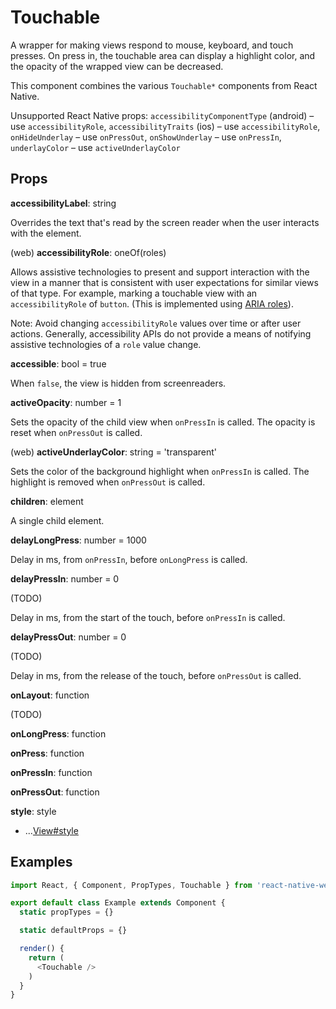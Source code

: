 # Touchable

A wrapper for making views respond to mouse, keyboard, and touch presses. On
press in, the touchable area can display a highlight color, and the opacity of
the wrapped view can be decreased.

This component combines the various `Touchable*` components from React Native.

Unsupported React Native props:
`accessibilityComponentType` (android) – use `accessibilityRole`,
`accessibilityTraits` (ios) – use `accessibilityRole`,
`onHideUnderlay` – use `onPressOut`,
`onShowUnderlay` – use `onPressIn`,
`underlayColor` – use `activeUnderlayColor`

## Props

**accessibilityLabel**: string

Overrides the text that's read by the screen reader when the user interacts
with the element.

(web) **accessibilityRole**: oneOf(roles)

Allows assistive technologies to present and support interaction with the view
in a manner that is consistent with user expectations for similar views of that
type. For example, marking a touchable view with an `accessibilityRole` of
`button`. (This is implemented using [ARIA roles](http://www.w3.org/TR/wai-aria/roles#role_definitions)).

Note: Avoid changing `accessibilityRole` values over time or after user
actions. Generally, accessibility APIs do not provide a means of notifying
assistive technologies of a `role` value change.

**accessible**: bool = true

When `false`, the view is hidden from screenreaders.

**activeOpacity**: number = 1

Sets the opacity of the child view when `onPressIn` is called. The opacity is
reset when `onPressOut` is called.

(web) **activeUnderlayColor**: string = 'transparent'

Sets the color of the background highlight when `onPressIn` is called. The
highlight is removed when `onPressOut` is called.

**children**: element

A single child element.

**delayLongPress**: number = 1000

Delay in ms, from `onPressIn`, before `onLongPress` is called.

**delayPressIn**: number = 0

(TODO)

Delay in ms, from the start of the touch, before `onPressIn` is called.

**delayPressOut**: number = 0

(TODO)

Delay in ms, from the release of the touch, before `onPressOut` is called.

**onLayout**: function

(TODO)

**onLongPress**: function

**onPress**: function

**onPressIn**: function

**onPressOut**: function

**style**: style

+ ...[View#style](View.md)

## Examples

```js
import React, { Component, PropTypes, Touchable } from 'react-native-web'

export default class Example extends Component {
  static propTypes = {}

  static defaultProps = {}

  render() {
    return (
      <Touchable />
    )
  }
}
```
